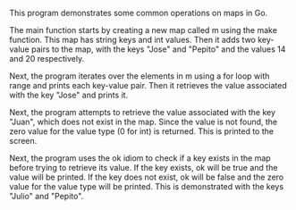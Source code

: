This program demonstrates some common operations on maps in Go.

The main function starts by creating a new map called m using the make function. This map has string keys and int values. Then it adds two key-value pairs to the map, with the keys "Jose" and "Pepito" and the values 14 and 20 respectively.

Next, the program iterates over the elements in m using a for loop with range and prints each key-value pair. Then it retrieves the value associated with the key "Jose" and prints it.

Next, the program attempts to retrieve the value associated with the key "Juan", which does not exist in the map. Since the value is not found, the zero value for the value type (0 for int) is returned. This is printed to the screen.

Next, the program uses the ok idiom to check if a key exists in the map before trying to retrieve its value. If the key exists, ok will be true and the value will be printed. If the key does not exist, ok will be false and the zero value for the value type will be printed. This is demonstrated with the keys "Julio" and "Pepito".



